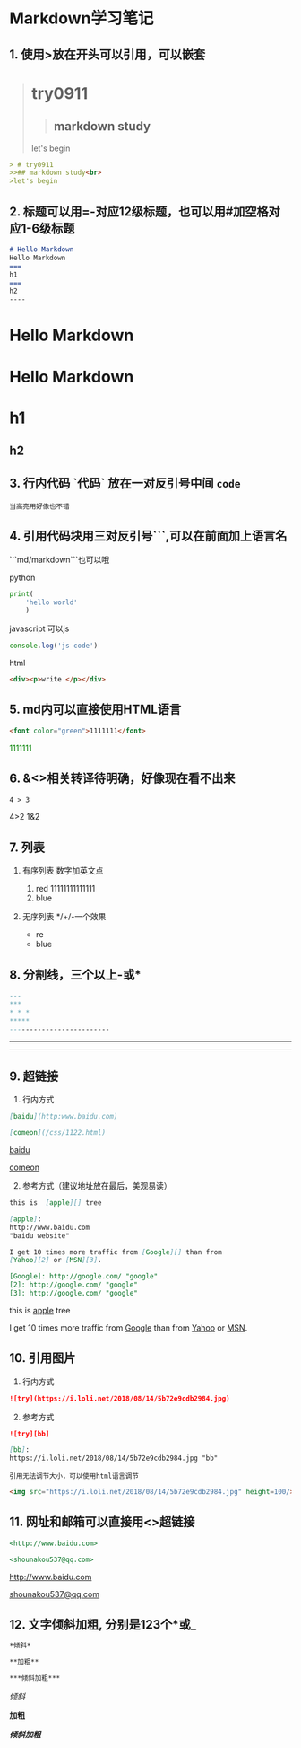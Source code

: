 # Markdown学习笔记


## 1. 使用>放在开头可以引用，可以嵌套
> # try0911
>>## markdown study<br>
>let's begin
```md
> # try0911
>>## markdown study<br>
>let's begin
```

## 2. 标题可以用=-对应12级标题，也可以用#加空格对应1-6级标题
```md
# Hello Markdown
Hello Markdown
===
h1
===
h2
----
```

# Hello Markdown
Hello Markdown
===
h1
===
h2
----

## 3. 行内代码 \`代码\` 放在一对反引号中间 `code`<br/>
`当高亮用好像也不错`

## 4. 引用代码块用三对反引号\```,可以在前面加上语言名
\```md/markdown\```也可以哦

python
```python
print(
    'hello world'
    )
```
javascript 可以js
```js
console.log('js code')
```

html
```html
<div><p>write </p></div>
```


## 5. md内可以直接使用HTML语言
```md
<font color="green">1111111</font>
```
<font color="green">1111111</font>

## 6. &<>相关转译待明确，好像现在看不出来
```html
4 > 3
```
4>2
1&2

## 7. 列表
1. 有序列表 数字加英文点
    1. red
11111111111111
    2. blue

2. 无序列表 */+/-一个效果
    - re
    - blue

## 8. 分割线，三个以上-或*
```md
---
***
* * *
*****
-------------------------
```
---
***


## 9. 超链接 
1. 行内方式
```md
[baidu](http:www.baidu.com)

[comeon](/css/1122.html)
```
[baidu](http:www.baidu.com)

[comeon](/css/1122.html)

2. 参考方式（建议地址放在最后，美观易读）

```md
this is  [apple][] tree

[apple]: 
http://www.baidu.com 
"baidu website"

I get 10 times more traffic from [Google][] than from
[Yahoo][2] or [MSN][3].

[Google]: http://google.com/ "google"
[2]: http://google.com/ "google"
[3]: http://google.com/ "google"
```
this is  [apple][] tree

[apple]: 
http://www.baidu.com 
"baidu website"

I get 10 times more traffic from [Google][] than from
[Yahoo][2] or [MSN][3].

[Google]: http://google.com/ "google"
[2]: http://google.com/ "google"
[3]: http://google.com/ "google"


## 10. 引用图片
1. 行内方式
```md
![try](https://i.loli.net/2018/08/14/5b72e9cdb2984.jpg)
```

2. 参考方式
```markdown
![try][bb]

[bb]:
https://i.loli.net/2018/08/14/5b72e9cdb2984.jpg "bb"
```

`引用无法调节大小，可以使用html语言调节`
```html
<img src="https://i.loli.net/2018/08/14/5b72e9cdb2984.jpg" height=100/>
```

## 11. 网址和邮箱可以直接用<>超链接
```md
<http://www.baidu.com>

<shounakou537@qq.com>
```

<http://www.baidu.com>

<shounakou537@qq.com>

## 12. 文字倾斜加粗, 分别是123个*或_
```md
*倾斜*

**加粗**

***倾斜加粗***
```
*倾斜*

**加粗**

***倾斜加粗***

